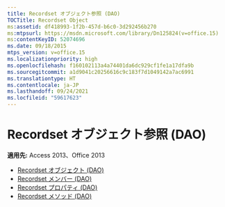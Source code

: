 ```yaml
---
title: Recordset オブジェクト参照 (DAO)
TOCTitle: Recordset Object
ms:assetid: df418993-1f2b-457d-b6c0-3d292456b270
ms:mtpsurl: https://msdn.microsoft.com/library/Dn125824(v=office.15)
ms:contentKeyID: 52074696
ms.date: 09/18/2015
mtps_version: v=office.15
ms.localizationpriority: high
ms.openlocfilehash: f160102113a4a74401da6dc929cf1fe1a17dfa9b
ms.sourcegitcommit: a1d9041c20256616c9c183f7d1049142a7ac6991
ms.translationtype: HT
ms.contentlocale: ja-JP
ms.lasthandoff: 09/24/2021
ms.locfileid: "59617623"
---
```

# <a name="recordset-object-reference-dao"></a>Recordset オブジェクト参照 (DAO)

**適用先:** Access 2013、Office 2013

- [Recordset オブジェクト (DAO)](recordset-object-dao.md)
- [Recordset メンバー (DAO)](recordset-members-dao.md)
- [Recordset プロパティ (DAO)](recordset-properties-dao.md)
- [Recordset メソッド (DAO)](recordset-methods-dao.md)


